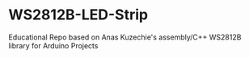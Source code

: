 # WS2812B-LED-Strip
Educational Repo based on  Anas Kuzechie's assembly/C++ WS2812B library for Arduino Projects 
